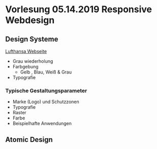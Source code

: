 # Vorlesung 05.14.2019 Responsive Webdesign

## Design Systeme 

[Lufthansa Webseite](https://www.lufthansa.com/mt/de/homepage)

- Grau wiederholung 
- Farbgebung 
  - Gelb , Blau, Weiß & Grau 
- Typografie 


### Typische Gestaltungsparameter

- Marke (Logo) und Schutzzonen
- Typografie
- Raster
- Farbe
- Beispielhafte Anwendungen 

## Atomic Design 

